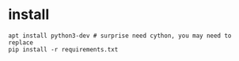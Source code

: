 # install

```
apt install python3-dev # surprise need cython, you may need to replace
pip install -r requirements.txt
```
